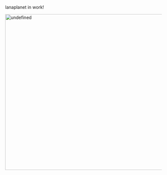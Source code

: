 <p>lanaplanet in work!</p>
<img src="https://i.imgur.com/3zDdmhi.png" alt="undefined" height="500" width="1000">   
